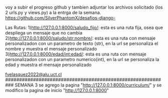 voy a subir el progreso github y tambien adjuntar los 
archivos solicitado (los 2 urls.py y views.py) a la entrga 
de la semana. 
https://github.com/SilverPhantomX/desafios-django-

Las Rutas: 
1)http://127.0.0.1:8000/saludo_fijo/: esta es una ruta 
fija, osea que despliega un mensaje que no cambia 
2)http://127.0.0.1:8000/saludo/str:nombre/: esta es una 
ruta con mensaje personalizadon con un parametro de texto 
(str), en la url se personaliza el nombre y muestra el 
mensaje personalizado 
3)http://127.0.0.1:8000/edad/int:edad/: esta es una ruta 
con mensaje personalizadon con un parametro numerico(int), 
en la url se personaliza la edad y muestra el mensaje 
personalizado

fvelasquez2022@alu.uct.cl
###########################################################
SEMANA 3
se agrego la pagina "http://127.0.0.1:8000/curriculum/"
y se modifico la pagina de inicio 
"http://127.0.0.1:8000"
